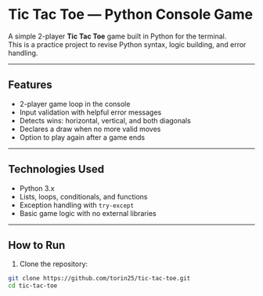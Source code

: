 # Tic Tac Toe — Python Console Game

A simple 2-player **Tic Tac Toe** game built in Python for the terminal.  
This is a practice project to revise Python syntax, logic building, and error handling.

---

## Features

- 2-player game loop in the console
- Input validation with helpful error messages
- Detects wins: horizontal, vertical, and both diagonals
- Declares a draw when no more valid moves
- Option to play again after a game ends

---

## Technologies Used

- Python 3.x
- Lists, loops, conditionals, and functions
- Exception handling with `try-except`
- Basic game logic with no external libraries

---

## How to Run

1. Clone the repository:

```bash
git clone https://github.com/torin25/tic-tac-toe.git
cd tic-tac-toe
```
